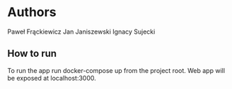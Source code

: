 # Authors


Paweł Frąckiewicz
Jan Janiszewski
Ignacy Sujecki

## How to run

To run the app run docker-compose up from the project root. Web app will be exposed at localhost:3000.

